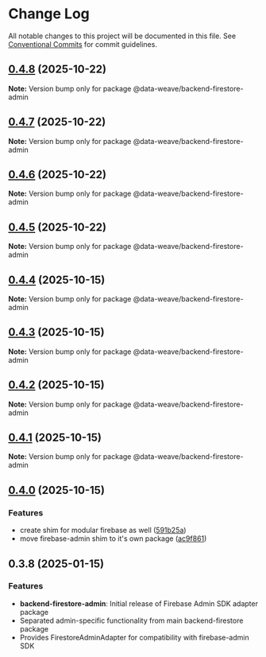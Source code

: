 # Change Log

All notable changes to this project will be documented in this file.
See [Conventional Commits](https://conventionalcommits.org) for commit guidelines.

## [0.4.8](https://github.com/data-weave/datamanager/compare/v0.4.4...v0.4.8) (2025-10-22)

**Note:** Version bump only for package @data-weave/backend-firestore-admin

## [0.4.7](https://github.com/data-weave/datamanager/compare/v0.4.4...v0.4.7) (2025-10-22)

**Note:** Version bump only for package @data-weave/backend-firestore-admin

## [0.4.6](https://github.com/data-weave/datamanager/compare/v0.4.4...v0.4.6) (2025-10-22)

**Note:** Version bump only for package @data-weave/backend-firestore-admin

## [0.4.5](https://github.com/data-weave/datamanager/compare/v0.4.4...v0.4.5) (2025-10-22)

**Note:** Version bump only for package @data-weave/backend-firestore-admin

## [0.4.4](https://github.com/data-weave/datamanager/compare/v0.4.3...v0.4.4) (2025-10-15)

**Note:** Version bump only for package @data-weave/backend-firestore-admin

## [0.4.3](https://github.com/data-weave/datamanager/compare/v0.4.2...v0.4.3) (2025-10-15)

**Note:** Version bump only for package @data-weave/backend-firestore-admin

## [0.4.2](https://github.com/data-weave/datamanager/compare/v0.4.1...v0.4.2) (2025-10-15)

**Note:** Version bump only for package @data-weave/backend-firestore-admin

## [0.4.1](https://github.com/data-weave/datamanager/compare/v0.4.0...v0.4.1) (2025-10-15)

**Note:** Version bump only for package @data-weave/backend-firestore-admin

## [0.4.0](https://github.com/data-weave/datamanager/compare/v0.3.8...v0.4.0) (2025-10-15)

### Features

- create shim for modular firebase as well ([591b25a](https://github.com/data-weave/datamanager/commit/591b25a8cbcf89687b3880cc3ca1cd95a735e11d))
- move firebase-admin shim to it's own package ([ac9f861](https://github.com/data-weave/datamanager/commit/ac9f861ca810a2a14706e10e87674b1b1f14a964))

## 0.3.8 (2025-01-15)

### Features

- **backend-firestore-admin**: Initial release of Firebase Admin SDK adapter package
- Separated admin-specific functionality from main backend-firestore package
- Provides FirestoreAdminAdapter for compatibility with firebase-admin SDK
